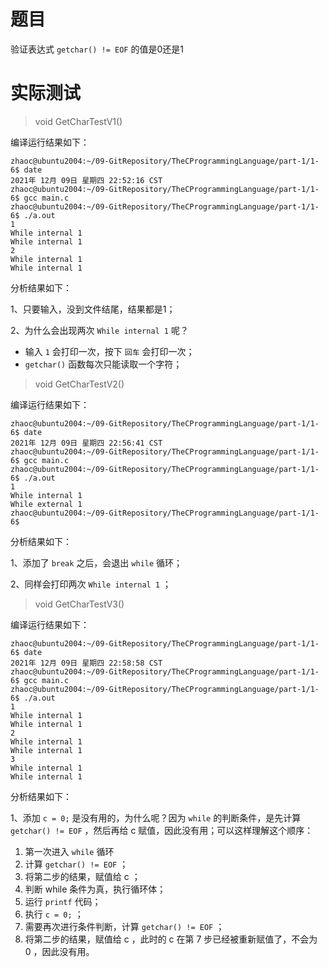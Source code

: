 # 题目

验证表达式 `getchar() != EOF` 的值是0还是1

# 实际测试

> void GetCharTestV1()

编译运行结果如下：

```shell
zhaoc@ubuntu2004:~/09-GitRepository/TheCProgrammingLanguage/part-1/1-6$ date
2021年 12月 09日 星期四 22:52:16 CST
zhaoc@ubuntu2004:~/09-GitRepository/TheCProgrammingLanguage/part-1/1-6$ gcc main.c 
zhaoc@ubuntu2004:~/09-GitRepository/TheCProgrammingLanguage/part-1/1-6$ ./a.out 
1
While internal 1
While internal 1
2
While internal 1
While internal 1

```

分析结果如下：

1、只要输入，没到文件结尾，结果都是1；

2、为什么会出现两次 `While internal 1` 呢？

 - 输入 `1` 会打印一次，按下 `回车` 会打印一次；
 - `getchar()` 函数每次只能读取一个字符；


> void GetCharTestV2()

编译运行结果如下：

```shell
zhaoc@ubuntu2004:~/09-GitRepository/TheCProgrammingLanguage/part-1/1-6$ date
2021年 12月 09日 星期四 22:56:41 CST
zhaoc@ubuntu2004:~/09-GitRepository/TheCProgrammingLanguage/part-1/1-6$ gcc main.c 
zhaoc@ubuntu2004:~/09-GitRepository/TheCProgrammingLanguage/part-1/1-6$ ./a.out 
1
While internal 1
While external 1
zhaoc@ubuntu2004:~/09-GitRepository/TheCProgrammingLanguage/part-1/1-6$
```

分析结果如下：

1、添加了 `break` 之后，会退出 `while` 循环；

2、同样会打印两次 `While internal 1` ；


> void GetCharTestV3()

编译运行结果如下：

```shell
zhaoc@ubuntu2004:~/09-GitRepository/TheCProgrammingLanguage/part-1/1-6$ date
2021年 12月 09日 星期四 22:58:58 CST
zhaoc@ubuntu2004:~/09-GitRepository/TheCProgrammingLanguage/part-1/1-6$ gcc main.c 
zhaoc@ubuntu2004:~/09-GitRepository/TheCProgrammingLanguage/part-1/1-6$ ./a.out 
1
While internal 1
While internal 1
2
While internal 1
While internal 1
3
While internal 1
While internal 1

```

分析结果如下：

1、添加 `c = 0;` 是没有用的，为什么呢？因为 `while` 的判断条件，是先计算 `getchar() != EOF` ，然后再给 c 赋值，因此没有用；可以这样理解这个顺序：

1. 第一次进入 `while` 循环
2. 计算 `getchar() != EOF` ；
3. 将第二步的结果，赋值给 c ；
4. 判断 while 条件为真，执行循环体；
5. 运行 `printf` 代码；
6. 执行 `c = 0;` ；
7. 需要再次进行条件判断，计算 `getchar() != EOF` ；
8. 将第二步的结果，赋值给 c ，此时的 c 在第 7 步已经被重新赋值了，不会为 0 ，因此没有用。


